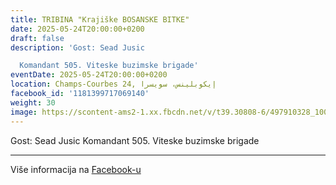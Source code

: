 ```yaml
---
title: TRIBINA "Krajiške BOSANSKE BITKE"
date: 2025-05-24T20:00:00+0200
draft: false
description: 'Gost: Sead Jusic

  Komandant 505. Viteske buzimske brigade'
eventDate: 2025-05-24T20:00:00+0200
location: Champs-Courbes 24, ‏إيكوبلينس‏، ‏سويسرا‏
facebook_id: '1181399717069140'
weight: 30
image: https://scontent-ams2-1.xx.fbcdn.net/v/t39.30808-6/497910328_1007825038144762_7375653666811415510_n.jpg?_nc_cat=110&ccb=1-7&_nc_sid=9e60e4&_nc_ohc=dJtBvN-YGvEQ7kNvwEs53aW&_nc_oc=AdlF5PgMpqH9EkHcrzHkRqda5YvGa-uSocazW1M5KIdz5YkRUheufohV7NK3iOTyBeY&_nc_zt=23&_nc_ht=scontent-ams2-1.xx&edm=ABTKTjYEAAAA&_nc_gid=aloz5SWVbZw2a_Kb4mrBbA&oh=00_AfdG9NtJs8GeFJHv_p_XahnKMo-hZ22J0YmF0va0K7egIA&oe=68E64DAF
---
```


Gost: Sead Jusic
Komandant 505. Viteske buzimske brigade

---

Više informacija na [Facebook-u](https://facebook.com/events/1181399717069140)